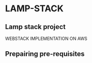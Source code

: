 # LAMP-STACK

## Lamp stack project

WEBSTACK IMPLEMENTATION ON AWS

## Prepairing pre-requisites







